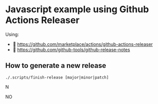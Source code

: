 # Javascript example using Github Actions Releaser

Using:
 - 🐙 https://github.com/marketplace/actions/github-actions-releaser
 - 🤖 https://github.com/github-tools/github-release-notes


## How to generate a new release

```shell script
./.scripts/finish-release [major|minor|patch]
```

N

NO
